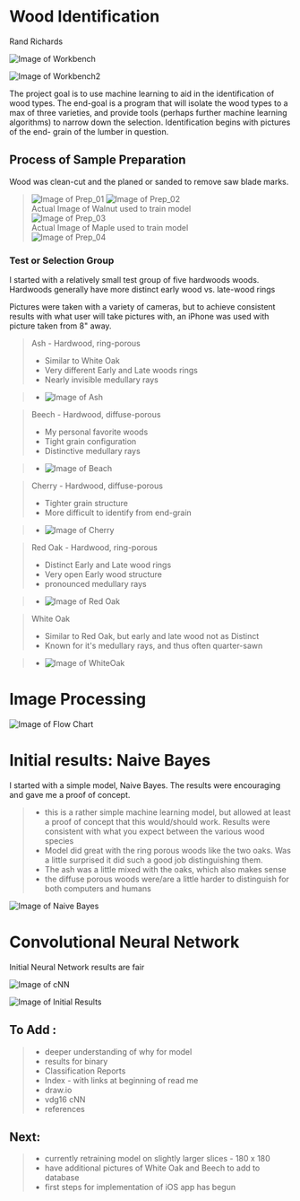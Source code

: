 # Wood Identification
Rand Richards

![Image of Workbench ](Images/Workbench_b.jpg)

![Image of Workbench2 ](Images/Workbench_s.jpg)




The project goal is to use machine learning to aid in the identification of wood types.  The end-goal is a program that will isolate the wood types to a max of three varieties, and provide tools (perhaps further machine learning algorithms) to narrow down the selection.  Identification begins with pictures of the end- grain of the lumber in question.
## Process of Sample Preparation

Wood was clean-cut and the planed or sanded to remove saw blade marks.

> ![Image of Prep_01](Images/rm1_walnut.jpg)
> ![Image of Prep_02](Images/rm2_walnut.jpg)  
Actual Image of Walnut used to train model  
> ![Image of Prep_03](Images/rm3_walnut.jpg)  
Actual Image of Maple used to train model  
> ![Image of Prep_04](Images/rm4_maple.jpg)  



### Test or Selection Group

I started with a relatively small test group of five hardwoods woods.  Hardwoods generally have more distinct early wood vs. late-wood rings

Pictures were taken with a variety of cameras, but to achieve consistent results with what user will take pictures with, an iPhone was used with picture taken from 8" away.

> Ash - Hardwood, ring-porous
> - Similar to White Oak  
> - Very different Early and Late woods rings
> - Nearly invisible medullary rays  

> - ![Image of Ash](Images/ash_v01.jpg)   
>  


> Beech - Hardwood, diffuse-porous
> - My personal favorite woods
> - Tight grain configuration
> - Distinctive medullary rays  

> - ![Image of Beach](Images/beech_v01.jpg)


> Cherry - Hardwood, diffuse-porous  
> - Tighter grain structure
> - More difficult to identify from end-grain   

> - ![Image of Cherry](Images/cherry_v01.jpg)

> Red Oak - Hardwood, ring-porous
> - Distinct Early and Late wood rings
> - Very open Early wood structure
> - pronounced medullary rays  

> - ![Image of Red Oak](Images/red_oak_v04.jpg)

> White Oak
> - Similar to Red Oak, but early and late wood not as Distinct
> - Known for it's medullary rays, and thus often quarter-sawn  

> - ![Image of WhiteOak](Images/white_oak_v02.jpg)  



# Image Processing  


![Image of Flow Chart](Images/Flow.jpg)

# Initial results:   Naive Bayes

I started with a simple model, Naive Bayes. The results were encouraging and gave me a proof of concept.

>- this is a rather simple machine learning model, but allowed at least a proof of concept that this would/should work.  Results were consistent with what you expect between the various wood species  
>- Model did great with the ring porous woods like the two oaks.  Was a little surprised it did such a good job distinguishing them.
>- The ash was a little mixed with the oaks, which also makes sense
>- the diffuse porous woods were/are a little harder to distinguish for both  computers and humans

![Image of Naive Bayes](Images/NBC.png)  

# Convolutional Neural Network

 Initial Neural Network results are fair

![Image of cNN](Images/cNN.jpg)

![Image of Initial Results](Images/Predicts_Pine.png)  

## To Add :
>- deeper understanding of why for model
>- results for binary
>- Classification Reports
>- Index - with links at beginning of read me
>- draw.io
>- vdg16 cNN  
>- references

## Next:
>- currently retraining model on slightly larger slices - 180 x 180
>- have additional pictures of White Oak and Beech to add to database
>- first steps for implementation of iOS app has begun
